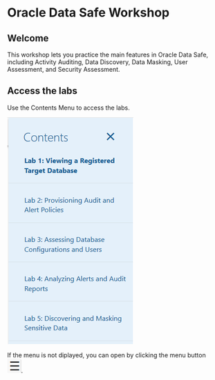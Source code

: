 ﻿# Oracle Data Safe Workshop
## Welcome

This workshop lets you practice the main features in Oracle Data Safe, including Activity Auditing, Data Discovery, Data Masking, User Assessment, and Security Assessment.

## Access the labs

Use the Contents Menu to access the labs.

![](./img/Menu.png " ")

If the menu is not diplayed, you can open by clicking the menu button  
![Menu icon](./img/MenuButton.png).